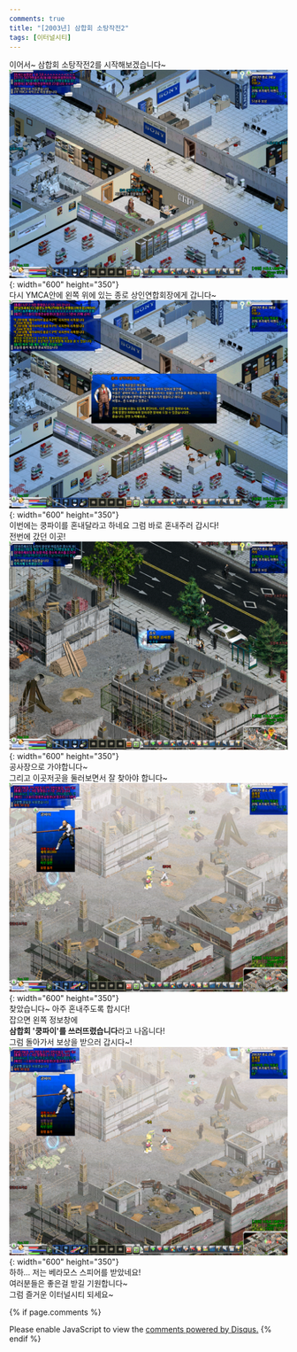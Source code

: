 ```yaml
---
comments: true
title: "[2003년] 삼합회 소탕작전2"
tags: [이터널시티]
---
```


이어서~ 삼합회 소탕작전2를 시작해보겠습니다~  
![EternalCity](/assets/image/EternalCity/eternalcity01.png){: width="600" height="350"}  
다시 YMCA안에 왼쪽 위에 있는 종로 상인연합회장에게 갑니다~  
![EternalCity](/assets/image/EternalCity/eternalcity12.png){: width="600" height="350"}  
이번에는 쿵파이를 혼내달라고 하네요 그럼 바로 혼내주러 갑시다!  
전번에 갔던 이곳!  
![EternalCity](/assets/image/EternalCity/eternalcity04.png){: width="600" height="350"}  
공사장으로 가야합니다~  
그리고 이곳저곳을 둘러보면서 잘 찾아야 합니다~  
![EternalCity](/assets/image/EternalCity/eternalcity13.png){: width="600" height="350"}  
찾았습니다~ 아주 혼내주도록 합시다!  
잡으면 왼쪽 정보창에  
**삼합회 '쿵파이'를 쓰러뜨렸습니다**라고 나옵니다!  
그럼 돌아가서 보상을 받으러 갑시다~!  
![EternalCity](/assets/image/EternalCity/eternalcity13.png){: width="600" height="350"}  
하하... 저는 베라모스 스피어를 받았네요!  
여러분들은 좋은걸 받길 기원합니다~  
그럼 즐거운 이터널시티 되세요~

{% if page.comments %}
<div id="disqus_thread"></div>
<script>

/**
*  RECOMMENDED CONFIGURATION VARIABLES: EDIT AND UNCOMMENT THE SECTION BELOW TO INSERT DYNAMIC VALUES FROM YOUR PLATFORM OR CMS.
*  LEARN WHY DEFINING THESE VARIABLES IS IMPORTANT: https://disqus.com/admin/universalcode/#configuration-variables*/
/*
var disqus_config = function () {
this.page.url = PAGE_URL;  // Replace PAGE_URL with your page's canonical URL variable
this.page.identifier = PAGE_IDENTIFIER; // Replace PAGE_IDENTIFIER with your page's unique identifier variable
};
*/
(function() { // DON'T EDIT BELOW THIS LINE
var d = document, s = d.createElement('script');
s.src = 'https://dndl93.disqus.com/embed.js';
s.setAttribute('data-timestamp', +new Date());
(d.head || d.body).appendChild(s);
})();
</script>
<noscript>Please enable JavaScript to view the <a href="https://disqus.com/?ref_noscript">comments powered by Disqus.</a></noscript>
{% endif %}